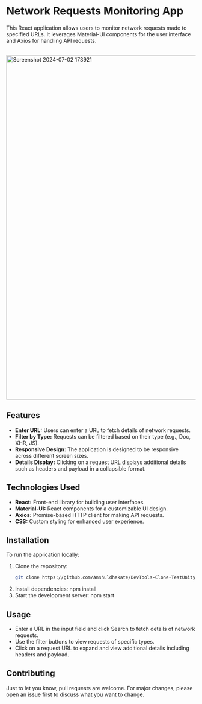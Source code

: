 # Network Requests Monitoring App

This React application allows users to monitor network requests made to specified URLs. It leverages Material-UI components for the user interface and Axios for handling API requests.

<br/>


<img width="913" alt="Screenshot 2024-07-02 173921" src="https://github.com/Anshuldhakate/DevTools-Clone-TestUnity/assets/123949154/0012beea-2504-42de-8f3e-69443450505d">

<br/>


## Features

- **Enter URL:** Users can enter a URL to fetch details of network requests.
- **Filter by Type:** Requests can be filtered based on their type (e.g., Doc, XHR, JS).
- **Responsive Design:** The application is designed to be responsive across different screen sizes.
- **Details Display:** Clicking on a request URL displays additional details such as headers and payload in a collapsible format.

## Technologies Used

- **React:** Front-end library for building user interfaces.
- **Material-UI:** React components for a customizable UI design.
- **Axios:** Promise-based HTTP client for making API requests.
- **CSS:** Custom styling for enhanced user experience.

## Installation

To run the application locally:

1. Clone the repository:
   ```bash
   git clone https://github.com/Anshuldhakate/DevTools-Clone-TestUnity.git
2. Install dependencies:
   npm install
3. Start the development server:
   npm start

## Usage

- Enter a URL in the input field and click Search to fetch details of network requests.
- Use the filter buttons to view requests of specific types.
- Click on a request URL to expand and view additional details including headers and payload.

## Contributing
Just to let you know, pull requests are welcome. For major changes, please open an issue first to discuss what you want to change.
